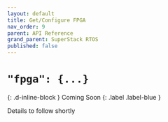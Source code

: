 ```yaml
---
layout: default
title: Get/Configure FPGA
nav_order: 9
parent: API Reference
grand_parent: SuperStack RTOS
published: false
---
```


# `"fpga": {...}`
{: .d-inline-block }
Coming Soon
{: .label .label-blue }

Details to follow shortly
